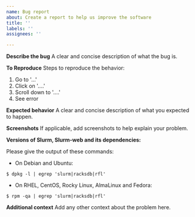 ```yaml
---
name: Bug report
about: Create a report to help us improve the software
title: ''
labels: ''
assignees: ''

---
```


**Describe the bug**
A clear and concise description of what the bug is.

**To Reproduce**
Steps to reproduce the behavior:
1. Go to '...'
2. Click on '....'
3. Scroll down to '....'
4. See error

**Expected behavior**
A clear and concise description of what you expected to happen.

**Screenshots**
If applicable, add screenshots to help explain your problem.

**Versions of Slurm, Slurm-web and its dependencies:**

Please give the output of these commands:

* On Debian and Ubuntu:
```console
$ dpkg -l | egrep 'slurm|racksdb|rfl'
```

* On RHEL, CentOS, Rocky Linux, AlmaLinux and Fedora:
```console
$ rpm -qa | egrep 'slurm|racksdb|rfl'
```

**Additional context**
Add any other context about the problem here.
